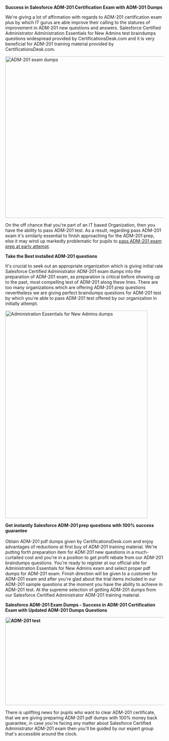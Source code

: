 <p><strong>Success in Salesforce ADM-201 Certification Exam with ADM-201 Dumps</strong></p>

<p>We&#39;re giving a lot of affirmation with regards to ADM-201 certification exam plus by which IT gurus are able improve their calling to the statures of improvement in ADM-201 new questions and answers. Salesforce Certified Administrator Administration Essentials for New Admins test braindumps questions widespread provided by CertificationsDesk.com and it is very beneficial for ADM-201 training material provided by CertificationsDesk.com.&nbsp;</p>

<p><img alt="ADM-201 exam dumps" src="http://i.imgur.com/ukvIBZU.jpg" style="height:512px; width:734px" /></p>

<p>On the off chance that you&#39;re part of an IT based Organization, then you have the ability to pass ADM-201 test. As a result, regarding pass ADM-201 exam it&#39;s similarly essential to finish approaching for the ADM-201 prep, else it may wind up markedly problematic for pupils to <a href="https://www.certificationsdesk.com/salesforce/real-ADM-201-exam-questions.html">pass ADM-201 exam prep at early attempt</a>.</p>

<p><strong>Take the Best installed ADM-201 questions</strong></p>

<p>It&#39;s crucial to seek out an appropriate organization which is giving initial rate Salesforce Certified Administrator ADM-201 exam dumps into the preparation of ADM-201 exam, as preparation is critical before showing up to the past, most compelling test of ADM-201 along these lines. There are too many organizations which are offering ADM-201 prep questions nevertheless we are giving perfect braindumps questions for ADM-201 test by which you&#39;re able to pass ADM-201 test offered by our organization in initially attempt.</p>

<p><img alt="Administration Essentials for New Admins dumps" src="http://i.imgur.com/C46xozH.jpg" style="height:658px; width:452px" /></p>

<p><strong>Get instantly Salesforce ADM-201 prep questions with 100% success guarantee</strong><br />
&nbsp; &nbsp;<br />
Obtain ADM-201 pdf dumps given by CertificationsDesk.com and enjoy advantages of reductions at first buy of ADM-201 training material. We&#39;re putting forth preparation item for ADM-201 new questions in a much-curtailed cost and you&#39;re in a position to get profit rebate from our ADM-201 braindumps questions. You&#39;re ready to register at our official site for Administration Essentials for New Admins exam and select proper pdf dumps for ADM-201 exam. Finish direction will be given to a customer for ADM-201 exam and after you&#39;re glad about the trial items included in our ADM-201 sample questions at the moment you have the ability to achieve in ADM-201 test. At the supreme selection of getting ADM-201 dumps from our Salesforce Certified Administrator ADM-201 training material.</p>

<p><strong>Salesforce ADM-201 Exam Dumps - Success in ADM-201 Certification Exam with Updated ADM-201 Dumps Questions </strong></p>

<p><a href="https://www.certificationsdesk.com/salesforce/real-ADM-201-exam-questions.html"><strong><img alt="ADM-201 test" src="http://i.imgur.com/0KJYDG5.jpg" style="height:279px; width:713px" /></strong></a></p>

<p>There is uplifting news for pupils who want&nbsp;to clear ADM-201 certificate, that we are giving preparing ADM-201 pdf dumps with 100% money back guarantee, in case you&#39;re facing any matter about Salesforce Certified Administrator ADM-201 exam then you&#39;ll be guided by our expert group that&#39;s accessible around the clock.</p>

